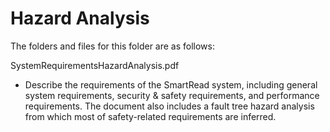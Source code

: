 # Hazard Analysis

The folders and files for this folder are as follows:

SystemRequirementsHazardAnalysis.pdf
- Describe the requirements of the SmartRead system, including general system requirements, security & safety requirements, and performance requirements. The document also includes a fault tree hazard analysis from which most of safety-related requirements are inferred.
